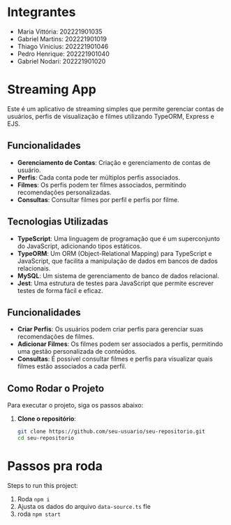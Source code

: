# Integrantes

- Maria Vittória: 202221901035
- Gabriel Martins: 202221901019
- Thiago Vinicius: 202221901046
- Pedro Henrique: 202221901040
- Gabriel Nodari: 202221901020




# Streaming App

Este é um aplicativo de streaming simples que permite gerenciar contas de usuários, perfis de visualização e filmes utilizando TypeORM, Express e EJS.

## Funcionalidades

- **Gerenciamento de Contas**: Criação e gerenciamento de contas de usuário.
- **Perfis**: Cada conta pode ter múltiplos perfis associados.
- **Filmes**: Os perfis podem ter filmes associados, permitindo recomendações personalizadas.
- **Consultas**: Consultar filmes por perfil e perfis por filme.

## Tecnologias Utilizadas
- **TypeScript**: Uma linguagem de programação que é um superconjunto do JavaScript, adicionando tipos estáticos.
- **TypeORM**: Um ORM (Object-Relational Mapping) para TypeScript e JavaScript, que facilita a manipulação de dados em bancos de dados relacionais.
- **MySQL**: Um sistema de gerenciamento de banco de dados relacional.
- **Jest**: Uma estrutura de testes para JavaScript que permite escrever testes de forma fácil e eficaz.

## Funcionalidades

- **Criar Perfis**: Os usuários podem criar perfis para gerenciar suas recomendações de filmes.
- **Adicionar Filmes**: Os filmes podem ser associados a perfis, permitindo uma gestão personalizada de conteúdos.
- **Consultas**: É possível consultar filmes e perfis para visualizar quais filmes estão associados a cada perfil.

## Como Rodar o Projeto

Para executar o projeto, siga os passos abaixo:

1. **Clone o repositório**:
   ```bash
   git clone https://github.com/seu-usuario/seu-repositorio.git
   cd seu-repositorio


# Passos pra roda

Steps to run this project:

1. Roda `npm i`
2. Ajusta os dados do arquivo `data-source.ts` fle
3. roda `npm start`

